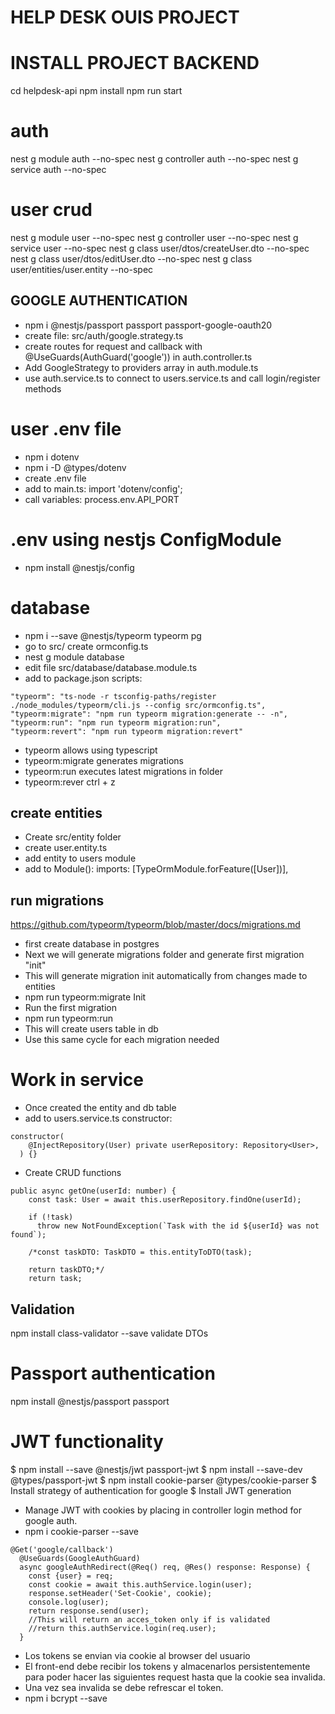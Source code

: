 # HELP DESK OUIS PROJECT

# INSTALL PROJECT BACKEND

cd helpdesk-api
npm install
npm run start

# auth

nest g module auth --no-spec
nest g controller auth --no-spec
nest g service auth --no-spec

# user crud

nest g module user --no-spec
nest g controller user --no-spec
nest g service user --no-spec
nest g class user/dtos/createUser.dto --no-spec
nest g class user/dtos/editUser.dto --no-spec
nest g class user/entities/user.entity --no-spec

## GOOGLE AUTHENTICATION

- npm i @nestjs/passport passport passport-google-oauth20
- create file: src/auth/google.strategy.ts
- create routes for request and callback with @UseGuards(AuthGuard('google')) in auth.controller.ts
- Add GoogleStrategy to providers array in auth.module.ts
- use auth.service.ts to connect to users.service.ts and call login/register methods

# user .env file

- npm i dotenv
- npm i -D @types/dotenv
- create .env file
- add to main.ts: import 'dotenv/config';
- call variables: process.env.API_PORT

# .env using nestjs ConfigModule

- npm install @nestjs/config

# database

- npm i --save @nestjs/typeorm typeorm pg
- go to src/ create ormconfig.ts
- nest g module database
- edit file src/database/database.module.ts
- add to package.json scripts:

```
"typeorm": "ts-node -r tsconfig-paths/register ./node_modules/typeorm/cli.js --config src/ormconfig.ts",
"typeorm:migrate": "npm run typeorm migration:generate -- -n",
"typeorm:run": "npm run typeorm migration:run",
"typeorm:revert": "npm run typeorm migration:revert"
```

- typeorm allows using typescript
- typeorm:migrate generates migrations
- typeorm:run executes latest migrations in folder
- typeorm:rever ctrl + z

## create entities

- Create src/entity folder
- create user.entity.ts
- add entity to users module
- add to Module(): imports: [TypeOrmModule.forFeature([User])],

## run migrations

https://github.com/typeorm/typeorm/blob/master/docs/migrations.md

- first create database in postgres
- Next we will generate migrations folder and generate first migration "init"
- This will generate migration init automatically from changes made to entities
- npm run typeorm:migrate Init
- Run the first migration
- npm run typeorm:run
- This will create users table in db
- Use this same cycle for each migration needed

# Work in service

- Once created the entity and db table
- add to users.service.ts constructor:

```
constructor(
    @InjectRepository(User) private userRepository: Repository<User>,
  ) {}
```

- Create CRUD functions

```
public async getOne(userId: number) {
    const task: User = await this.userRepository.findOne(userId);

    if (!task)
      throw new NotFoundException(`Task with the id ${userId} was not found`);

    /*const taskDTO: TaskDTO = this.entityToDTO(task);

    return taskDTO;*/
    return task;
```

## Validation

npm install class-validator --save
validate DTOs

# Passport authentication
npm install @nestjs/passport passport

# JWT functionality

$ npm install --save @nestjs/jwt passport-jwt
$ npm install --save-dev @types/passport-jwt
$ npm install cookie-parser @types/cookie-parser
$ Install strategy of authentication for google
$ Install JWT generation
- Manage JWT with cookies by placing in controller login method for google auth.
- npm i cookie-parser --save
```
@Get('google/callback')
  @UseGuards(GoogleAuthGuard)
  async googleAuthRedirect(@Req() req, @Res() response: Response) {
    const {user} = req;
    const cookie = await this.authService.login(user);
    response.setHeader('Set-Cookie', cookie);
    console.log(user);
    return response.send(user);
    //This will return an acces_token only if is validated
    //return this.authService.login(req.user);
  }
```
- Los tokens se envian via cookie al browser del usuario
- El front-end debe recibir los tokens y almacenarlos persistentemente para poder hacer las siguientes request hasta que la cookie sea invalida.
- Una vez sea invalida se debe refrescar el token.
- npm i bcrypt --save